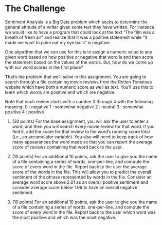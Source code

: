 # The Challenge
Sentiment Analysis is a Big Data problem which seeks to determine the general attitude of a writer given some text they have written. For instance, we would like to have a program that could look at the text “The film was a breath of fresh air” and realize that it was a positive statement while “It made me want to poke out my eye balls” is negative. 

One algorithm that we can use for this is to assign a numeric value to any given word based on how positive or negative that word is and then score the statement based on the values of the words. But, how do we come up with our word scores in the first place?

That’s the problem that we’ll solve in this assignment. You are going to search through a file containing movie reviews from the Rotten Tomatoes website which have both a numeric score as well as text. You’ll use this to learn which words are positive and which are negative.

Note that each review starts with a number 0 through 4 with the following meaning:
0 : negative
1 : somewhat negative
2 : neutral
3 : somewhat positive
4 : positive

1. (30 points) For the base assignment, you will ask the user to enter a word, and then you will search every movie review for that word. If you find it, add the score for that review to the word’s running score total (i.e., an accumulator variable). You also will need to keep track of how many appearances the word made so that you can report the average score of reviews containing that word back to the user.

2. (10 points) For an additional 10 points, ask the user to give you the name of a file containing a series of words, one-per-line, and compute the score of every word in the file. Report back to the user the average score of the words in the file. This will allow you to predict the overall sentiment of the phrase represented by words in the file. Consider an average word score above 2.01 as an overall positive sentiment and consider average score below 1.99 to have an overall negative sentiment.

3. (10 points) For an additional 10 points, ask the user to give you the name of a file containing a series of words, one-per-line, and compute the score of every word in the file. Report back to the user which word was the most positive and which was the most negative.